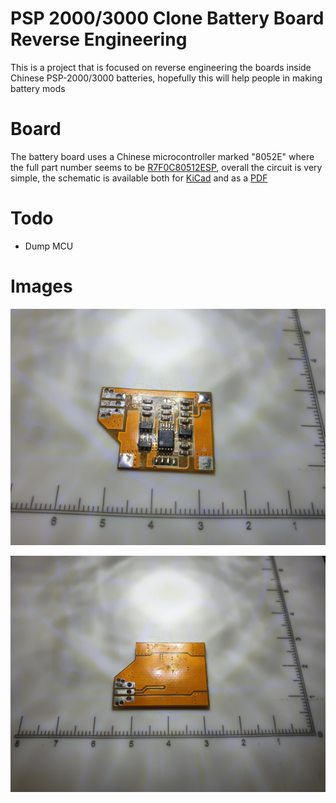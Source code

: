 # PSP 2000/3000 Clone Battery Board Reverse Engineering

This is a project that is focused on reverse engineering the boards inside Chinese PSP-2000/3000 batteries, hopefully this will help people in making battery mods

# Board

The battery board uses a Chinese microcontroller marked "8052E" where the full part number seems to be [R7F0C80512ESP](/Docs/R7F0C801-805(R7F0C80512ESP).pdf), overall the circuit is very simple, the schematic is available both for [KiCad](/KiCad/PSP2000-3000_BatteryBoard.sch) and as a [PDF](/Docs/Battery%20Board%20Schematic.pdf)

# Todo
- Dump MCU

# Images

![](/Images/Front.jpg)

![](/Images/Back.jpg)
